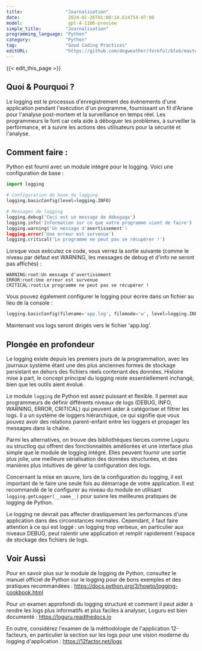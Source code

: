 ```yaml
---
title:                "Journalisation"
date:                  2024-01-26T01:08:14.614754-07:00
model:                 gpt-4-1106-preview
simple_title:         "Journalisation"
programming_language: "Python"
category:             "Python"
tag:                  "Good Coding Practices"
editURL:              "https://github.com/dogweather/forkful/blob/master/content/fr/python/logging.md"
---
```


{{< edit_this_page >}}

## Quoi & Pourquoi ?
Le logging est le processus d'enregistrement des événements d'une application pendant l'exécution d'un programme, fournissant un fil d'Ariane pour l'analyse post-mortem et la surveillance en temps réel. Les programmeurs le font car cela aide à déboguer les problèmes, à surveiller la performance, et à suivre les actions des utilisateurs pour la sécurité et l'analyse.

## Comment faire :
Python est fourni avec un module intégré pour le logging. Voici une configuration de base :
```Python
import logging

# Configuration de base du logging
logging.basicConfig(level=logging.INFO)

# Messages de logging
logging.debug('Ceci est un message de débogage')
logging.info('Information sur ce que votre programme vient de faire')
logging.warning('Un message d'avertissement')
logging.error('Une erreur est survenue')
logging.critical('Le programme ne peut pas se récupérer !')
```
Lorsque vous exécutez ce code, vous verrez la sortie suivante (comme le niveau par défaut est WARNING, les messages de debug et d'info ne seront pas affichés) :
```
WARNING:root:Un message d'avertissement
ERROR:root:Une erreur est survenue
CRITICAL:root:Le programme ne peut pas se récupérer !
```
Vous pouvez également configurer le logging pour écrire dans un fichier au lieu de la console :
```Python
logging.basicConfig(filename='app.log', filemode='w', level=logging.INFO)
```
Maintenant vos logs seront dirigés vers le fichier 'app.log'.

## Plongée en profondeur
Le logging existe depuis les premiers jours de la programmation, avec les journaux système étant une des plus anciennes formes de stockage persistant en dehors des fichiers réels contenant des données. Histoire mise à part, le concept principal du logging reste essentiellement inchangé, bien que les outils aient évolué.

Le module `logging` de Python est assez puissant et flexible. Il permet aux programmeurs de définir différents niveaux de logs (DEBUG, INFO, WARNING, ERROR, CRITICAL) qui peuvent aider à catégoriser et filtrer les logs. Il a un système de loggers hiérarchique, ce qui signifie que vous pouvez avoir des relations parent-enfant entre les loggers et propager les messages dans la chaîne.

Parmi les alternatives, on trouve des bibliothèques tierces comme Loguru ou structlog qui offrent des fonctionnalités améliorées et une interface plus simple que le module de logging intégré. Elles peuvent fournir une sortie plus jolie, une meilleure sérialisation des données structurées, et des manières plus intuitives de gérer la configuration des logs.

Concernant la mise en œuvre, lors de la configuration du logging, il est important de le faire une seule fois au démarrage de votre application. Il est recommandé de le configurer au niveau du module en utilisant `logging.getLogger(__name__)` pour suivre les meilleures pratiques de logging de Python.

Le logging ne devrait pas affecter drastiquement les performances d'une application dans des circonstances normales. Cependant, il faut faire attention à ce qui est loggé : un logging trop verbeux, en particulier aux niveaux DEBUG, peut ralentir une application et remplir rapidement l'espace de stockage des fichiers de logs.

## Voir Aussi
Pour en savoir plus sur le module de logging de Python, consultez le manuel officiel de Python sur le logging pour de bons exemples et des pratiques recommandées : https://docs.python.org/3/howto/logging-cookbook.html

Pour un examen approfondi du logging structuré et comment il peut aider à rendre les logs plus informatifs et plus faciles à analyser, Loguru est bien documenté : https://loguru.readthedocs.io

En outre, considérez l'examen de la méthodologie de l'application 12-facteurs, en particulier la section sur les logs pour une vision moderne du logging d'application : https://12factor.net/logs
